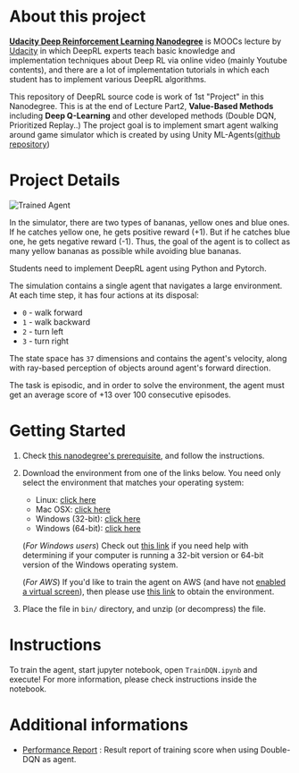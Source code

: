 [//]: # (Image References)

[image1]: https://user-images.githubusercontent.com/10624937/42135619-d90f2f28-7d12-11e8-8823-82b970a54d7e.gif "Trained Agent"
[image1]: https://raw.githubusercontent.com/EXJUSTICE/Udacity_AI/master/Reinforcement_Learning/Navigation/NAVIGATION_DQN_RESULTS.png

# About this project
**[Udacity Deep Reinforcement Learning Nanodegree](https://www.udacity.com/course/deep-reinforcement-learning-nanodegree--nd893)**
is MOOCs lecture by [Udacity](https://www.udacity.com/) in which DeepRL experts
teach basic knowledge and implementation techniques about Deep RL via online video
(mainly Youtube contents), and there are a lot of implementation tutorials
in which each student has to implement various DeepRL algorithms.

This repository of DeepRL source code is work of 1st "Project" in this Nanodegree.
This is at the end of Lecture Part2, **Value-Based Methods** including
**Deep Q-Learning** and other developed methods (Double DQN, Prioritized Replay..)
The project goal is to implement smart agent walking around game simulator
which is created by using Unity ML-Agents([github repository](https://github.com/Unity-Technologies/ml-agents))

# Project Details
![Trained Agent][image1]

In the simulator, there are two types of bananas, yellow ones and blue ones.
If he catches yellow one, he gets positive reward (+1). But if he catches blue one,
he gets negative reward (-1). Thus, the goal of the agent is to collect
as many yellow bananas as possible while avoiding blue bananas.

Students need to implement DeepRL agent using Python and Pytorch.

The simulation contains a single agent that navigates a large environment.
At each time step, it has four actions at its disposal:

- `0` - walk forward
- `1` - walk backward
- `2` - turn left
- `3` - turn right

The state space has `37` dimensions and contains the agent's velocity,
along with ray-based perception of objects around agent's forward direction.

The task is episodic, and in order to solve the environment, the agent must
get an average score of +13 over 100 consecutive episodes.

# Getting Started
1. Check [this nanodegree's prerequisite](https://github.com/udacity/deep-reinforcement-learning/#dependencies), and follow the instructions.

2. Download the environment from one of the links below.  You need only select the environment that matches your operating system:
    - Linux: [click here](https://s3-us-west-1.amazonaws.com/udacity-drlnd/P1/Banana/Banana_Linux.zip)
    - Mac OSX: [click here](https://s3-us-west-1.amazonaws.com/udacity-drlnd/P1/Banana/Banana.app.zip)
    - Windows (32-bit): [click here](https://s3-us-west-1.amazonaws.com/udacity-drlnd/P1/Banana/Banana_Windows_x86.zip)
    - Windows (64-bit): [click here](https://s3-us-west-1.amazonaws.com/udacity-drlnd/P1/Banana/Banana_Windows_x86_64.zip)

    (_For Windows users_) Check out [this link](https://support.microsoft.com/en-us/help/827218/how-to-determine-whether-a-computer-is-running-a-32-bit-version-or-64) if you need help with determining if your computer is running a 32-bit version or 64-bit version of the Windows operating system.

    (_For AWS_) If you'd like to train the agent on AWS (and have not [enabled a virtual screen](https://github.com/Unity-Technologies/ml-agents/blob/master/docs/Training-on-Amazon-Web-Service.md)), then please use [this link](https://s3-us-west-1.amazonaws.com/udacity-drlnd/P1/Banana/Banana_Linux_NoVis.zip) to obtain the environment.

3. Place the file in `bin/` directory, and unzip (or decompress) the file.

# Instructions
To train the agent, start jupyter notebook, open `TrainDQN.ipynb`
and execute! For more information, please check instructions
inside the notebook.

# Additional informations
- [Performance Report](./Report.md) : Result report of training score
when using Double-DQN as agent.
